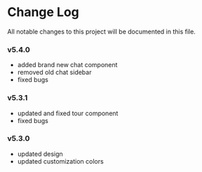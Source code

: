 # Change Log
All notable changes to this project will be documented in this file.

### v5.4.0
- added brand new chat component
- removed old chat sidebar
- fixed bugs

### v5.3.1
- updated and fixed tour component
- fixed bugs

### v5.3.0
- updated design
- updated customization colors
